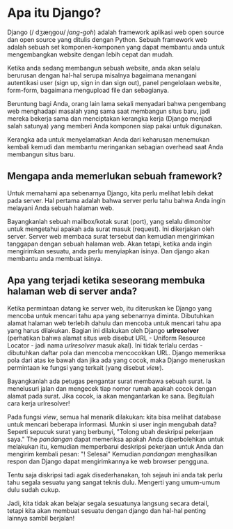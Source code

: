 # Apa itu Django?

Django (/ dʒæŋɡoʊ/ *jang-goh*) adalah framework aplikasi web open source dan open source yang ditulis dengan Python. Sebuah framework web adalah sebuah set komponen-komponen yang dapat membantu anda untuk mengembangkan website dengan lebih cepat dan mudah.

Ketika anda sedang membangun sebuah website, anda akan selalu berurusan dengan hal-hal serupa misalnya bagaimana menangani autentikasi user (sign up, sign in dan sign out), panel pengelolaan website, form-form, bagaimana mengupload file dan sebagianya.

Beruntung bagi Anda, orang lain lama sekali menyadari bahwa pengembang web menghadapi masalah yang sama saat membangun situs baru, jadi mereka bekerja sama dan menciptakan kerangka kerja (Django menjadi salah satunya) yang memberi Anda komponen siap pakai untuk digunakan.

Kerangka ada untuk menyelamatkan Anda dari keharusan menemukan kembali kemudi dan membantu meringankan sebagian overhead saat Anda membangun situs baru.

## Mengapa anda memerlukan sebuah framework?

Untuk memahami apa sebenarnya Django, kita perlu melihat lebih dekat pada server. Hal pertama adalah bahwa server perlu tahu bahwa Anda ingin melayani Anda sebuah halaman web.

Bayangkanlah sebuah mailbox/kotak surat (port), yang selalu dimonitor untuk mengetahui apakah ada surat masuk (request). Ini dikerjakan oleh server. Server web membaca surat tersebut dan kemudian mengirimkan tanggapan dengan sebuah halaman web. Akan tetapi, ketika anda ingin mengirimkan sesuatu, anda perlu menyiapkan isinya. Dan django akan membantu anda membuat isinya.

## Apa yang terjadi ketika seseorang membuka halaman web di server anda?

Ketika permintaan datang ke server web, itu diteruskan ke Django yang mencoba untuk mencari tahu apa yang sebenarnya diminta. Dibutuhkan alamat halaman web terlebih dahulu dan mencoba untuk mencari tahu apa yang harus dilakukan. Bagian ini dilakukan oleh Django **urlresolver** (perhatikan bahwa alamat situs web disebut URL - Uniform Resource Locator - jadi nama *urlresolver* masuk akal). Ini tidak terlalu cerdas - dibutuhkan daftar pola dan mencoba mencocokkan URL. Django memeriksa pola dari atas ke bawah dan jika ada yang cocok, maka Django meneruskan permintaan ke fungsi yang terkait (yang disebut *view*).

Bayangkanlah ada petugas pengantar surat membawa sebuah surat. Ia menelusuri jalan dan mengecek tiap nomor rumah apakah cocok dengan alamat pada surat. Jika cocok, ia akan mengantarkan ke sana. Begitulah cara kerja urlresolver!

Pada fungsi *view*, semua hal menarik dilakukan: kita bisa melihat database untuk mencari beberapa informasi. Munkin si user ingin mengubah data? Seperti sepucuk surat yang berbunyi, "Tolong ubah deskripsi pekerjaan saya." The *pandangan* dapat memeriksa apakah Anda diperbolehkan untuk melakukan itu, kemudian memperbarui deskripsi pekerjaan untuk Anda dan mengirim kembali pesan: "! Selesai" Kemudian *pandangan* menghasilkan respon dan Django dapat mengirimkannya ke web browser pengguna.

Tentu saja diskripsi tadi agak disederhanakan, toh sejauh ini anda tak perlu tahu segala sesuatu yang sangat teknis dulu. Mengerti yang umum-umum dulu sudah cukup.

Jadi, kita tidak akan belajar segala sesuatunya langsung secara detail, tetapi kita akan membuat sesuatu dengan django dan hal-hal penting lainnya sambil berjalan!